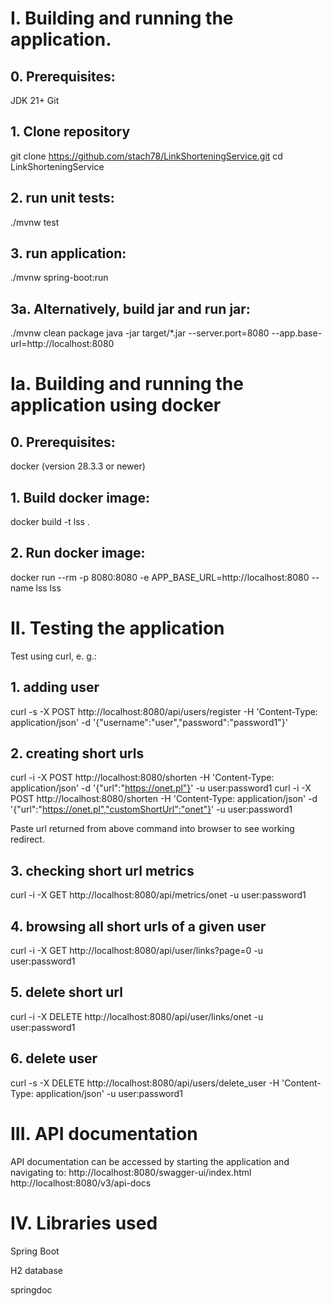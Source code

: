 # I. Building and running the application.

## 0. Prerequisites:
   JDK 21+
   Git

## 1. Clone repository
git clone https://github.com/stach78/LinkShorteningService.git
cd LinkShorteningService

## 2. run unit tests:
   ./mvnw test

## 3. run application:
   ./mvnw spring-boot:run

## 3a. Alternatively, build jar and run jar:
./mvnw clean package
java -jar target/*.jar --server.port=8080 --app.base-url=http://localhost:8080

# Ia. Building and running the application using docker

## 0. Prerequisites:
   docker (version 28.3.3 or newer)

## 1. Build docker image:
   docker build -t lss .

## 2. Run docker image:
   docker run --rm -p 8080:8080 -e APP_BASE_URL=http://localhost:8080 --name lss lss

# II. Testing the application

Test using curl, e. g.:

## 1. adding user
curl -s -X POST http://localhost:8080/api/users/register -H 'Content-Type: application/json' -d '{"username":"user","password":"password1"}'

## 2. creating short urls
curl -i -X POST http://localhost:8080/shorten -H 'Content-Type: application/json' -d '{"url":"https://onet.pl"}' -u user:password1
curl -i -X POST http://localhost:8080/shorten -H 'Content-Type: application/json' -d '{"url":"https://onet.pl","customShortUrl":"onet"}' -u user:password1

Paste url returned from above command into browser to see working redirect.

## 3. checking short url metrics
curl -i -X GET http://localhost:8080/api/metrics/onet -u user:password1

## 4. browsing all short urls of a given user
curl -i -X GET http://localhost:8080/api/user/links?page=0 -u user:password1

## 5. delete short url
curl -i -X DELETE http://localhost:8080/api/user/links/onet -u user:password1

## 6. delete user
curl -s -X DELETE http://localhost:8080/api/users/delete_user -H 'Content-Type: application/json' -u user:password1

# III. API documentation

API documentation can be accessed by starting the application and navigating to:
http://localhost:8080/swagger-ui/index.html
http://localhost:8080/v3/api-docs

# IV. Libraries used
Spring Boot

H2 database

springdoc